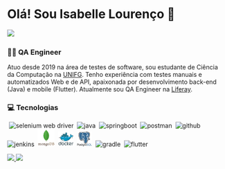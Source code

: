 # Olá! Sou Isabelle Lourenço 👋

<a href="https://www.linkedin.com/in/isabelle-lourenco" target="_blank"><img src="https://img.shields.io/badge/-LinkedIn-%230077B5?style=for-the-badge&logo=linkedin&logoColor=white" target="_blank"></a>

### 👩‍💻 QA Engineer

Atuo desde 2019 na área de testes de software, sou estudante de Ciência da Computação na [UNIFG](https://unifg.edu.br/graduacao-tradicional/ciencia-da-computacao/). Tenho experiência com testes manuais e automatizados Web e de API, apaixonada por desenvolvimento back-end (Java) e mobile (Flutter). Atualmente sou QA Engineer na [Liferay](https://www.liferay.com/).


### 💻 Tecnologias

<p align="left">
  <img href="https://www.selenium.dev/" target="_blank"> <img src="https://upload.wikimedia.org/wikipedia/commons/d/d5/Selenium_Logo.png" alt="selenium web driver" width="35" height="35"/> </img>
  <img href="https://www.java.com/" target="_blank"> <img src="https://www.vectorlogo.zone/logos/java/java-icon.svg" alt="java" width="35" height="35"/> </img>
  <img href="https://spring.io/" target="_blank"> <img src="https://www.vectorlogo.zone/logos/springio/springio-icon.svg" alt="springboot" width="35" height="35"/> </img>
  <img href="https://www.postman.com/" target="_blank"> <img src="https://www.vectorlogo.zone/logos/getpostman/getpostman-icon.svg" alt="postman" width="35" height="35"/> </img>
  <img href="https://www.github.com/" target="_blank"> <img src="https://upload.wikimedia.org/wikipedia/commons/4/4a/GitHub_Mark.png" alt="github" width="35" height="35"/> </img>
  <img href="https://www.jenkins.io/" target="_blank"> <img src="https://www.vectorlogo.zone/logos/jenkins/jenkins-icon.svg" alt="jenkins" width="35" height="35"/> </img>
  <img href="https://www.mongodb.com/" target="_blank"> <img src="https://raw.githubusercontent.com/devicons/devicon/master/icons/mongodb/mongodb-original-wordmark.svg" alt="mongodb" width="40" height="40"/> </img>
  <img href="https://www.docker.com/" target="_blank"> <img src="https://raw.githubusercontent.com/devicons/devicon/master/icons/docker/docker-original-wordmark.svg" alt="docker" width="35" height="35"/> </img>
  <img href="https://www.postgresql.org" target="_blank"> <img src="https://raw.githubusercontent.com/devicons/devicon/master/icons/postgresql/postgresql-original-wordmark.svg" alt="postgresql" width="35" height="35"/> </img> 
  <img href="https://gradle.org/" target="_blank"> <img src="https://www.vectorlogo.zone/logos/gradle/gradle-icon.svg" alt="gradle" width="35" height="35"/> </img>
  <img href="https://flutter.dev/" target="_blank"> <img src="https://www.vectorlogo.zone/logos/flutterio/flutterio-icon.svg" alt="flutter" width="30" height="30"/> </img>
</p>

<div align="left">
  <a href="https://github.com/isabellelourenco">
  <img height="180em" src="https://github-readme-stats.vercel.app/api?username=isabellelourenco&show_icons=true&theme=dracula&include_all_commits=true&count_private=true"/>
  <img height="180em" src="https://github-readme-stats.vercel.app/api/top-langs/?username=isabellelourenco&layout=compact&langs_count=7&theme=dracula"/>
</div>
